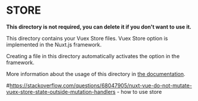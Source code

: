 # STORE

**This directory is not required, you can delete it if you don't want to use it.**

This directory contains your Vuex Store files.
Vuex Store option is implemented in the Nuxt.js framework.

Creating a file in this directory automatically activates the option in the framework.

More information about the usage of this directory in [the documentation](https://nuxtjs.org/guide/vuex-store).

#https://stackoverflow.com/questions/68047905/nuxt-vue-do-not-mutate-vuex-store-state-outside-mutation-handlers - how to use store
